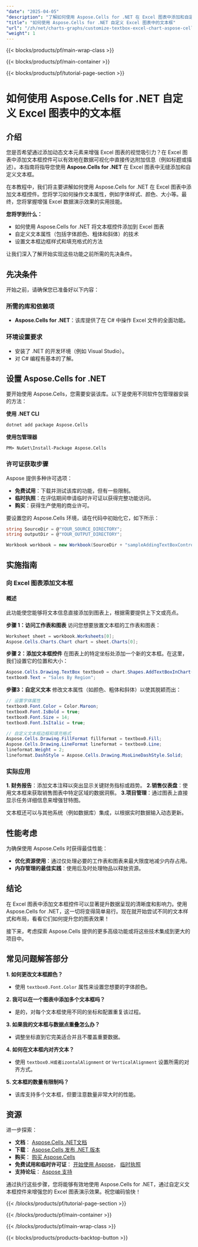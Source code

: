 ```yaml
---
"date": "2025-04-05"
"description": "了解如何使用 Aspose.Cells for .NET 在 Excel 图表中添加和自定义文本框。使用标题和描述等动态文本元素增强数据视觉效果。"
"title": "如何使用 Aspose.Cells for .NET 自定义 Excel 图表中的文本框"
"url": "/zh/net/charts-graphs/customize-textbox-excel-chart-aspose-cells/"
"weight": 1
---
```


{{< blocks/products/pf/main-wrap-class >}}

{{< blocks/products/pf/main-container >}}

{{< blocks/products/pf/tutorial-page-section >}}


# 如何使用 Aspose.Cells for .NET 自定义 Excel 图表中的文本框

## 介绍

您是否希望通过添加动态文本元素来增强 Excel 图表的视觉吸引力？在 Excel 图表中添加文本框控件可以有效地在数据可视化中直接传达附加信息（例如标题或描述）。本指南将指导您使用 **Aspose.Cells for .NET** 在 Excel 图表中无缝添加和自定义文本框。

在本教程中，我们将主要讲解如何使用 Aspose.Cells for .NET 在 Excel 图表中添加文本框控件。您将学习如何操作文本属性，例如字体样式、颜色、大小等。最终，您将掌握增强 Excel 数据演示效果的实用技能。

**您将学到什么：**
- 如何使用 Aspose.Cells for .NET 将文本框控件添加到 Excel 图表
- 自定义文本属性（包括字体颜色、粗体和斜体）的技术
- 设置文本框边框样式和填充格式的方法

让我们深入了解开始实现这些功能之前所需的先决条件。

## 先决条件

开始之前，请确保您已准备好以下内容：

### 所需的库和依赖项
- **Aspose.Cells for .NET**：该库提供了在 C# 中操作 Excel 文件的全面功能。
  
### 环境设置要求
- 安装了 .NET 的开发环境（例如 Visual Studio）。
- 对 C# 编程有基本的了解。

## 设置 Aspose.Cells for .NET

要开始使用 Aspose.Cells，您需要安装该库。以下是使用不同软件包管理器安装的方法：

**使用 .NET CLI**
```bash
dotnet add package Aspose.Cells
```

**使用包管理器**
```plaintext
PM> NuGet\Install-Package Aspose.Cells
```

### 许可证获取步骤

Aspose 提供多种许可选项：
- **免费试用**：下载并测试该库的功能，但有一些限制。
- **临时执照**：在评估期间申请临时许可证以获得完整功能访问。
- **购买**：获得生产使用的商业许可。

要设置您的 Aspose.Cells 环境，请在代码中初始化它，如下所示：

```csharp
string SourceDir = @"YOUR_SOURCE_DIRECTORY";
string outputDir = @"YOUR_OUTPUT_DIRECTORY";

Workbook workbook = new Workbook(SourceDir + "sampleAddingTextBoxControlInChart.xls");
```

## 实施指南

### 向 Excel 图表添加文本框

#### 概述
此功能使您能够将文本信息直接添加到图表上，根据需要提供上下文或亮点。

**步骤 1：访问工作表和图表**
访问您想要放置文本框的工作表和图表：

```csharp
Worksheet sheet = workbook.Worksheets[0];
Aspose.Cells.Charts.Chart chart = sheet.Charts[0];
```

**步骤 2：添加文本框控件**
在图表上的特定坐标处添加一个新的文本框。在这里，我们设置它的位置和大小：

```csharp
Aspose.Cells.Drawing.TextBox textbox0 = chart.Shapes.AddTextBoxInChart(400, 1100, 350, 2550);
textbox0.Text = "Sales By Region";
```

**步骤3：自定义文本**
修改文本属性（如颜色、粗体和斜体）以使其脱颖而出：

```csharp
// 设置字体属性
textbox0.Font.Color = Color.Maroon;
textbox0.Font.IsBold = true;
textbox0.Font.Size = 14;
textbox0.Font.IsItalic = true;

// 自定义文本框边框和填充格式
Aspose.Cells.Drawing.FillFormat fillformat = textbox0.Fill;
Aspose.Cells.Drawing.LineFormat lineformat = textbox0.Line;
lineformat.Weight = 2;
lineformat.DashStyle = Aspose.Cells.Drawing.MsoLineDashStyle.Solid;
```

### 实际应用

**1. 财务报告**：添加文本注释以突出显示关键财务指标或趋势。
**2.销售仪表盘**：使用文本框来获取销售图表中特定区域的数据洞察。
**3.项目管理**：通过图表上直接显示任务详细信息来增强甘特图。

文本框还可以与其他系统（例如数据库）集成，以根据实时数据输入动态更新。

## 性能考虑

为确保使用 Aspose.Cells 时获得最佳性能：
- **优化资源使用**：通过仅处理必要的工作表和图表来最大限度地减少内存占用。
- **内存管理的最佳实践**：使用后及时处理物品以释放资源。

## 结论

在 Excel 图表中添加文本框控件可以显著提升数据呈现的清晰度和影响力。使用 Aspose.Cells for .NET，这一切将变得简单易行。现在就开始尝试不同的文本样式和布局，看看它们如何提升您的图表效果！

接下来，考虑探索 Aspose.Cells 提供的更多高级功能或将这些技术集成到更大的项目中。

## 常见问题解答部分

**1. 如何更改文本框颜色？**
- 使用 `textbox0.Font.Color` 属性来设置您想要的字体颜色。

**2. 我可以在一个图表中添加多个文本框吗？**
- 是的，对每个文本框使用不同的坐标和配置重复该过程。

**3. 如果我的文本框与数据点重叠怎么办？**
- 调整坐标直到它完美适合并且不覆盖重要数据。

**4. 如何在文本框内对齐文本？**
- 使用 `textbox0.H或者izontalAlignment` or `VerticalAlignment` 设置所需的对齐方式。

**5. 文本框的数量有限制吗？**
- 该库支持多个文本框，但要注意数量非常大时的性能。

## 资源

进一步探索：
- **文档**： [Aspose.Cells .NET文档](https://reference.aspose.com/cells/net/)
- **下载**： [Aspose.Cells 发布 .NET 版本](https://releases.aspose.com/cells/net/)
- **购买**： [购买 Aspose.Cells](https://purchase.aspose.com/buy)
- **免费试用和临时许可证**： [开始使用 Aspose](https://releases.aspose.com/cells/net/)， [临时执照](https://purchase.aspose.com/temporary-license/)
- **支持论坛**： [Aspose 支持](https://forum.aspose.com/c/cells/9)

通过执行这些步骤，您将能够有效地使用 Aspose.Cells for .NET，通过自定义文本框控件来增强您的 Excel 图表演示效果。祝您编码愉快！


{{< /blocks/products/pf/tutorial-page-section >}}

{{< /blocks/products/pf/main-container >}}

{{< /blocks/products/pf/main-wrap-class >}}

{{< blocks/products/products-backtop-button >}}